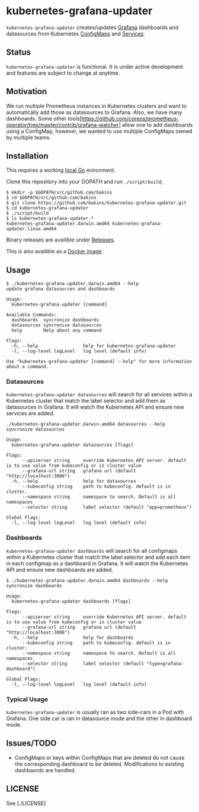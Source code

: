 # kubernetes-grafana-updater

`kubernetes-grafana-updater` creates/updates [Grafana](https://grafana.com/) 
dashboards and datasources from Kubernetes
[ConfigMaps](https://kubernetes.io/docs/tasks/configure-pod-container/configmap/) 
and [Services](https://kubernetes.io/docs/concepts/services-networking/service/).

## Status 

`kubernetes-grafana-updater` is functional. It is under active development and
features are subject to change at anytime.

## Motivation

We run multiple Prometheus instances in Kubernetes clusters and want to
automatically add those as datasources to Grafana.  Also, we have many dashboards.
Some other tools[https://github.com/coreos/prometheus-operator/tree/master/contrib/grafana-watcher]
allow one to add dashboards using a ConfigMap, however, we wanted to use multiple
ConfigMaps owned by multiple teams.

## Installation

This requires a working [local Go](https://golang.org/doc/install) evironment.

Clone this repository into your GOPATH and run `./script/build`;

```shell
$ mkdir -p $GOPATH/src/github.com/bakins
$ cd $GOPATH/src/github.com/bakins
$ git clone https://github.com/bakins/kubernetes-grafana-updater.git
$ cd kubernetes-grafana-updater
$ ./script/build
$ ls kubernetes-grafana-updater.*
kubernetes-grafana-updater.darwin.amd64	kubernetes-grafana-updater.linux.amd64
```

Binary releases are availible under [Releases](https://github.com/bakins/kubernetes-grafana-updater/releases).

This is also availible as a [Docker image](https://quay.io/repository/bakins/kubernetes-grafana-updater?tab=tags).


## Usage

```shell
$ ./kubernetes-grafana-updater.darwin.amd64 --help
update grafana datasources and dashboards

Usage:
  kubernetes-grafana-updater [command]

Available Commands:
  dashboards  syncronize dashboards
  datasources syncronize datasources
  help        Help about any command

Flags:
  -h, --help                 help for kubernetes-grafana-updater
  -l, --log-level logLevel   log level (default info)

Use "kubernetes-grafana-updater [command] --help" for more information about a command.
```

### Datasources

`kubernetes-grafana-updater datasources` will search for all services within a 
Kubernetes cluster that match the label selector and add them as datasources in
Grafana.  It will watch the Kubernetes API and ensure new services are added.

```shell
./kubernetes-grafana-updater.darwin.amd64 datasources --help
syncronize datasources

Usage:
  kubernetes-grafana-updater datasources [flags]

Flags:
      --apiserver string     override Kubernetes API server. default is to use value from kubeconfig or in cluster value
      --grafana-url string   grafana url (default "http://localhost:3000")
  -h, --help                 help for datasources
      --kubeconfig string    path to kubeconfig. default is in cluster.
      --namespace string     namespace to search. Default is all namespaces
      --selector string      label selector (default "app=prometheus")

Global Flags:
  -l, --log-level logLevel   log level (default info)
```

### Dashboards

`kubernetes-grafana-updater dashboards` will search for all configmaps within a 
Kubernetes cluster that match the label selector and add each item in each
configmap as a dashboard in Grafana. It will watch the Kubernetes API and ensure 
new dashboards are added.

```shell
$ ./kubernetes-grafana-updater.darwin.amd64 dashboards --help
syncronize dashboards

Usage:
  kubernetes-grafana-updater dashboards [flags]

Flags:
      --apiserver string     override Kubernetes API server. default is to use value from kubeconfig or in cluster value
      --grafana-url string   grafana url (default "http://localhost:3000")
  -h, --help                 help for dashboards
      --kubeconfig string    path to kubeconfig. default is in cluster.
      --namespace string     namespace to search. Default is all namespaces
      --selector string      label selector (default "type=grafana-dashboard")

Global Flags:
  -l, --log-level logLevel   log level (default info)
```

### Typical Usage

`kubernetes-grafana-updater` is usually ran as two side-cars in a Pod with 
Grafana.  One side car is ran in datasource mode and the other in dashboard mode.

## Issues/TODO

- ConfigMaps or keys within ConfigMaps that are deleted do not cause the
corresponding dashboard to be deleted. Modifications to existing dashbaords
are handled.

## LICENSE

See [./LICENSE]
